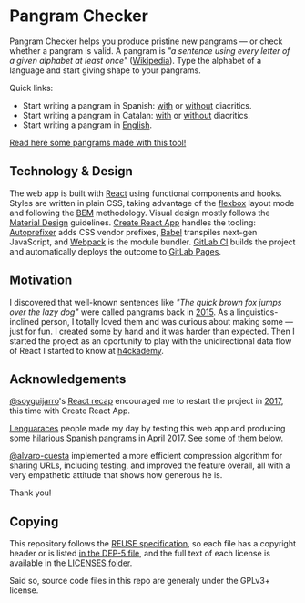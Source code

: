 Pangram Checker
===

Pangram Checker helps you produce pristine new pangrams — or check whether a pangram is valid. A pangram is _"a sentence using every letter of a given alphabet at least once"_ ([Wikipedia](https://en.wikipedia.org/wiki/Pangram)). Type the alphabet of a language and start giving shape to your pangrams.

Quick links:
- Start writing a pangram in Spanish: [with](https://pangrama.virgulilla.com/?b=INg457J9I4vhrNrmI00gpzhAoK8Bb4NYmaCVBwT1hdkfRue5ut1rI2&a=ADJXNdoLrjNHMP81c73camPtdz0k&s=&v=2) or [without](https://pangrama.virgulilla.com/?b=E5Ys70tRJ0wQdZm0FVyPrsoDZRzPb3xXtZZ2qO&a=A5tgGYP4CGq7lxUZ3eo0B&s=&v=2) diacritics.
- Start writing a pangram in Catalan: [with](https://pangrama.virgulilla.com/?b=Kk1qzBGQM3MaqnaQl5mkpXOPhtfzy33fzoyn0bKfflic1WsVMpxSAoJS0YFlxw&a=AJGo3FXLZd6GWh2piRL9K0CcjKhx611&s=&v=2) or [without](https://pangrama.virgulilla.com/?b=E5YtCFzoiHv5YW8Cvl32AhcA3aLM8l652XGNOi&a=A5tgGYP4CGq7lxUZ3eo0B&s=&v=2) diacritics.
- Start writing a pangram in [English](https://pangrama.virgulilla.com/?b=R4l7cQNDpCcg2VoQL5SCZAxMbGUj5Ot3vK6&a=A1ueHbYTCT3U8WB0cd6F&s=&v=2).

[Read here some pangrams made with this tool!](PANGRAMS.md)


## Technology & Design

The web app is built with [React](https://facebook.github.io/react/) using functional components and hooks. Styles are written in plain CSS, taking advantage of the [flexbox](https://developer.mozilla.org/en-US/docs/Web/CSS/CSS_Flexible_Box_Layout) layout mode and following the [BEM](http://getbem.com/) methodology. Visual design mostly follows the [Material Design](https://material.io/) guidelines. [Create React App](https://github.com/facebookincubator/create-react-app) handles the tooling: [Autoprefixer](https://github.com/postcss/autoprefixer) adds CSS vendor prefixes, [Babel](http://babeljs.io/) transpiles next-gen JavaScript, and [Webpack](https://webpack.github.io/) is the module bundler. [GitLab CI](https://about.gitlab.com/gitlab-ci/) builds the project and automatically deploys the outcome to [GitLab Pages](https://pages.gitlab.io/).


## Motivation

I discovered that well-known sentences like _"The quick brown fox jumps over the lazy dog"_ were called pangrams back in [2015](https://github.com/Roboe/pangrama/commit/7367fe992a72c7546f504ef2448898b5432eef01). As a linguistics-inclined person, I totally loved them and was curious about making some — just for fun. I created some by hand and it was harder than expected. Then I started the project as an oportunity to play with the unidirectional data flow of React I started to know at [h4ckademy](http://www.h4ckademy.com/).


## Acknowledgements

[@soyguijarro](http://soyguijarro.com)'s [React recap](http://slides.com/soyguijarro/react/) encouraged me to restart the project in [2017](https://gitlab.com/Roboe/pangrama/commit/0af727129fe70091d86473e2f6e909756381fbb7), this time with Create React App.

[Lenguaraces](https://twitter.com/RoboePi/lists/lenguaraz/members) people made my day by testing this web app and producing some [hilarious Spanish pangrams](https://twitter.com/i/moments/855946527730171906) in April 2017. [See some of them below](#pangrams-made-with-this-tool).

[@alvaro-cuesta](https://github.com/alvaro-cuesta) implemented a more efficient compression algorithm for sharing URLs, including testing, and improved the feature overall, all with a very empathetic attitude that shows how generous he is.

Thank you!


## Copying

This repository follows the [REUSE specification](https://reuse.software/), so each file has a copyright header or is listed [in the DEP-5 file](.reuse/dep5), and the full text of each license is available in the [LICENSES folder](LICENSES/).

Said so, source code files in this repo are generaly under the GPLv3+ license.
